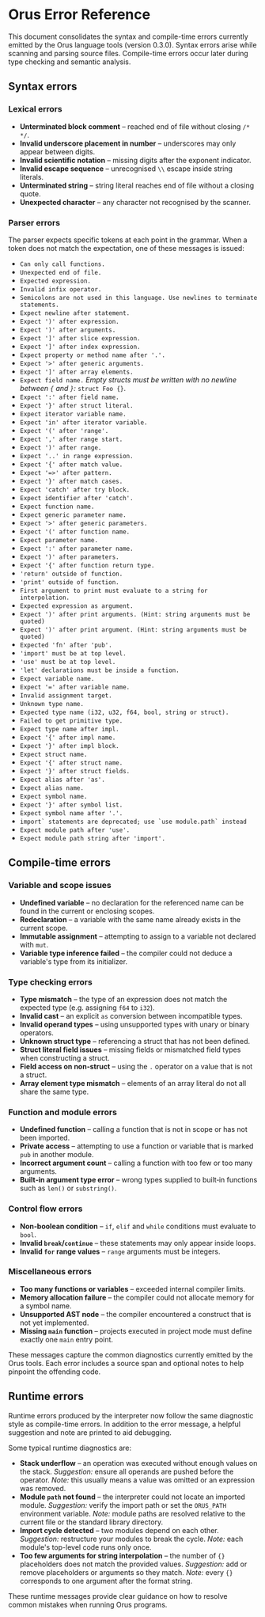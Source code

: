 # Orus Error Reference

This document consolidates the syntax and compile-time errors currently emitted by the Orus language tools (version 0.3.0). Syntax errors arise while scanning and parsing source files. Compile-time errors occur later during type checking and semantic analysis.

## Syntax errors

### Lexical errors
- **Unterminated block comment** – reached end of file without closing `/* */`.
- **Invalid underscore placement in number** – underscores may only appear between digits.
- **Invalid scientific notation** – missing digits after the exponent indicator.
- **Invalid escape sequence** – unrecognised `\\` escape inside string literals.
- **Unterminated string** – string literal reaches end of file without a closing quote.
- **Unexpected character** – any character not recognised by the scanner.

### Parser errors
The parser expects specific tokens at each point in the grammar. When a token does not match the expectation, one of these messages is issued:
- `Can only call functions.`
- `Unexpected end of file.`
- `Expected expression.`
- `Invalid infix operator.`
- `Semicolons are not used in this language. Use newlines to terminate statements.`
- `Expect newline after statement.`
- `Expect ')' after expression.`
- `Expect ')' after arguments.`
- `Expect ']' after slice expression.`
- `Expect ']' after index expression.`
- `Expect property or method name after '.'.`
- `Expect '>' after generic arguments.`
- `Expect ']' after array elements.`
- `Expect field name.`
  *Empty structs must be written with no newline between `{` and `}`:* `struct Foo {}`.
- `Expect ':' after field name.`
- `Expect '}' after struct literal.`
- `Expect iterator variable name.`
- `Expect 'in' after iterator variable.`
- `Expect '(' after 'range'.`
- `Expect ',' after range start.`
- `Expect ')' after range.`
- `Expect '..' in range expression.`
- `Expect '{' after match value.`
- `Expect '=>' after pattern.`
- `Expect '}' after match cases.`
- `Expect 'catch' after try block.`
- `Expect identifier after 'catch'.`
- `Expect function name.`
- `Expect generic parameter name.`
- `Expect '>' after generic parameters.`
- `Expect '(' after function name.`
- `Expect parameter name.`
- `Expect ':' after parameter name.`
- `Expect ')' after parameters.`
- `Expect '{' after function return type.`
- `'return' outside of function.`
- `'print' outside of function.`
- `First argument to print must evaluate to a string for interpolation.`
- `Expected expression as argument.`
- `Expect ')' after print arguments. (Hint: string arguments must be quoted)`
- `Expect ')' after print argument. (Hint: string arguments must be quoted)`
- `Expected 'fn' after 'pub'.`
- `'import' must be at top level.`
- `'use' must be at top level.`
- `'let' declarations must be inside a function.`
- `Expect variable name.`
- `Expect '=' after variable name.`
- `Invalid assignment target.`
- `Unknown type name.`
- `Expected type name (i32, u32, f64, bool, string or struct).`
- `Failed to get primitive type.`
- `Expect type name after impl.`
- `Expect '{' after impl name.`
- `Expect '}' after impl block.`
- `Expect struct name.`
- `Expect '{' after struct name.`
- `Expect '}' after struct fields.`
- `Expect alias after 'as'.`
- `Expect alias name.`
- `Expect symbol name.`
- `Expect '}' after symbol list.`
- `Expect symbol name after '.'.`
- ``import` statements are deprecated; use `use module.path` instead``
- `Expect module path after 'use'.`
- `Expect module path string after 'import'.`

## Compile-time errors

### Variable and scope issues
- **Undefined variable** – no declaration for the referenced name can be found in the current or enclosing scopes.
- **Redeclaration** – a variable with the same name already exists in the current scope.
- **Immutable assignment** – attempting to assign to a variable not declared with `mut`.
- **Variable type inference failed** – the compiler could not deduce a variable's type from its initializer.

### Type checking errors
- **Type mismatch** – the type of an expression does not match the expected type (e.g. assigning `f64` to `i32`).
- **Invalid cast** – an explicit `as` conversion between incompatible types.
- **Invalid operand types** – using unsupported types with unary or binary operators.
- **Unknown struct type** – referencing a struct that has not been defined.
- **Struct literal field issues** – missing fields or mismatched field types when constructing a struct.
- **Field access on non‑struct** – using the `.` operator on a value that is not a struct.
- **Array element type mismatch** – elements of an array literal do not all share the same type.

### Function and module errors
- **Undefined function** – calling a function that is not in scope or has not been imported.
- **Private access** – attempting to use a function or variable that is marked `pub` in another module.
- **Incorrect argument count** – calling a function with too few or too many arguments.
- **Built‑in argument type error** – wrong types supplied to built‑in functions such as `len()` or `substring()`.

### Control flow errors
- **Non‑boolean condition** – `if`, `elif` and `while` conditions must evaluate to `bool`.
- **Invalid `break`/`continue`** – these statements may only appear inside loops.
- **Invalid `for` range values** – `range` arguments must be integers.

### Miscellaneous errors
- **Too many functions or variables** – exceeded internal compiler limits.
- **Memory allocation failure** – the compiler could not allocate memory for a symbol name.
- **Unsupported AST node** – the compiler encountered a construct that is not yet implemented.
- **Missing `main` function** – projects executed in project mode must define exactly one `main` entry point.

These messages capture the common diagnostics currently emitted by the Orus tools. Each error includes a source span and optional notes to help pinpoint the offending code.

## Runtime errors

Runtime errors produced by the interpreter now follow the same diagnostic style as compile-time errors. In addition to the error message, a helpful suggestion and note are printed to aid debugging.

Some typical runtime diagnostics are:

- **Stack underflow** – an operation was executed without enough values on the stack. *Suggestion:* ensure all operands are pushed before the operator. *Note:* this usually means a value was omitted or an expression was removed.
- **Module `path` not found** – the interpreter could not locate an imported module. *Suggestion:* verify the import path or set the `ORUS_PATH` environment variable. *Note:* module paths are resolved relative to the current file or the standard library directory.
- **Import cycle detected** – two modules depend on each other. *Suggestion:* restructure your modules to break the cycle. *Note:* each module's top-level code runs only once.
- **Too few arguments for string interpolation** – the number of `{}` placeholders does not match the provided values. *Suggestion:* add or remove placeholders or arguments so they match. *Note:* every `{}` corresponds to one argument after the format string.

These runtime messages provide clear guidance on how to resolve common mistakes when running Orus programs.
